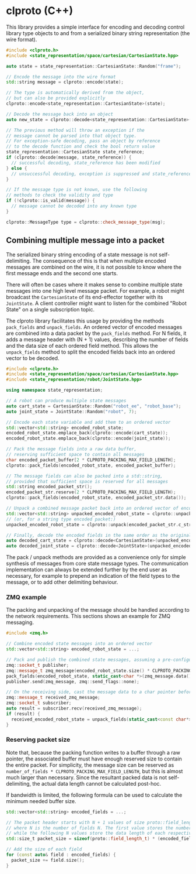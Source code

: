 # clproto (C++)

This library provides a simple interface for encoding and decoding
control library type objects to and from a serialized binary string
representation (the wire format).

```c++
#include <clproto.h>
#include <state_representation/space/cartesian/CartesianState.hpp>

auto state = state_representation::CartesianState::Random("frame");

// Encode the message into the wire format
std::string message = clproto::encode(state);

// The type is automatically derived from the object,
// but can also be provided explicitly
clproto::encode<state_representation::CartesianState>(state);

// Decode the message back into an object
auto new_state = clproto::decode<state_representation::CartesianState>(message);

// The previous method will throw an exception if the
// message cannot be parsed into that object type.
// For exception-safe decoding, pass an object by reference 
// to the decode function and check the bool return value
state_representation::CartesianState state_reference;
if (clproto::decode(message, state_reference)) {
  // successful decoding, state_reference has been modified
} else {
  // unsuccessful decoding, exception is suppressed and state_reference is unmodified
}

// If the message type is not known, use the following
// methods to check the validity and type
if (!clproto::is_valid(message)) {
  // message cannot be decoded into any known type
}

clproto::MessageType type = clproto::check_message_type(msg);
```

## Combining multiple message into a packet

The serialized binary string encoding of a state message is not self-delimiting.
The consequence of this is that when multiple encoded messages are combined on the wire,
it is not possible to know where the first message ends and the second one starts.

There will often be cases where it makes sense to combine multiple state messages 
into one high level message packet. For example, a robot might broadcast the `CartesianState`
of its end-effector together with its `JointState`. A client controller might want to listen
for the combined "Robot State" on a single subscription topic.

The clproto library facilitates this usage by providing the methods `pack_fields` and `unpack_fields`.
An ordered vector of encoded messages are combined into a data packet by the `pack_fields` method.
For N fields, it adds a message header with (N + 1) values, describing the number of fields
and the data size of each ordered field method. This allows the `unpack_fields` method to split
the encoded fields back into an ordered vector to be decoded.

```c++
#include <clproto.h>
#include <state_representation/space/cartesian/CartesianState.hpp>
#include <state_representation/robot/JointState.hpp>

using namespace state_representation;

// A robot can produce multiple state messages
auto cart_state = CartesianState::Random("robot_ee", "robot_base");
auto joint_state = JointState::Random("robot", 7);

// Encode each state variable and add them to an ordered vector
std::vector<std::string> encoded_robot_state;
encoded_robot_state.emplace_back(clproto::encode(cart_state));
encoded_robot_state.emplace_back(clproto::encode(joint_state));

// Pack the message fields into a raw data buffer,
// reserving sufficient space to contain all messages
char encoded_packet_buffer[2 * CLPROTO_PACKING_MAX_FIELD_LENGTH];
clproto::pack_fields(encoded_robot_state, encoded_packet_buffer);

// The message fields can also be packed into a std::string,
// provided that sufficient space is reserved for all messages
std::string encoded_packet_str();
encoded_packet_str.reserve(2 * CLPROTO_PACKING_MAX_FIELD_LENGTH);
clproto::pack_fields(encoded_robot_state, encoded_packet_str.data());

// Unpack a combined message packet back into an ordered vector of encoded state variables
std::vector<std::string> unpacked_encoded_robot_state = clproto::unpack(encoded_packet_buffer);
// (or, for a string type encoded packet:)
unpacked_encoded_robot_state = clproto::unpack(encoded_packet_str.c_str());

// Finally, decode the encoded fields in the same order as the original packing
auto decoded_cart_state = clproto::decode<CartesianState>(unpacked_encoded_robot_state.at(0));
auto decoded_joint_state = clproto::decode<JointState>(unpacked_encoded_robot_state.at(1));
```

The pack / unpack methods are provided as a convenience only for simple synthesis of messages
from core state message types. The communication implementation can always be extended further
by the end user as necessary, for example to prepend an indication of the field types to the message, 
or to add other delimiting behaviour.

### ZMQ example

The packing and unpacking of the message should be handled according to the network requirements.
This sections shows an example for ZMQ messaging.

```c++
#include <zmq.h>

// Combine encoded state messages into an ordered vector
std::vector<std::string> encoded_robot_state = ...;

// Pack and publish the combined state messages, assuming a pre-configured publishing socket
zmq::socket_t publisher;
zmq::message_t zmq_message(encoded_robot_state.size() * CLPROTO_PACKING_MAX_FIELD_LENGTH);
pack_fields(encoded_robot_state, static_cast<char *>(zmq_message.data()));
publisher.send(zmq_message, zmq::send_flags::none);

// On the receiving side, cast the message data to a char pointer before unpacking
zmq::message_t received_zmq_message;
zmq::socket_t subscriber;
auto result = subscriber.recv(received_zmq_message);
if (result) {
  received_encoded_robot_state = unpack_fields(static_cast<const char*>(received_zmq_message.data()));
}
```

### Reserving packet size
Note that, because the packing function writes to a buffer through a raw pointer, the associated
buffer must have enough reserved size to contain the entire packet. For simplicity, the
message size can be reserved as `number_of_fields * CLPROTO_PACKING_MAX_FIELD_LENGTH`, but
this is almost much larger than necessary. Since the resultant packed data is not self-delimiting,
the actual data length cannot be calculated post-hoc. 

If bandwidth is limited, the following formula can be used to calculate the minimum needed buffer size.

```c++
std::vector<std::string> encoded_fields = ...;

// The packet header starts with N + 1 values of size proto::field_length_t,
// where N is the number of fields N. The first value stores the number of fields,
// while the following N values store the data length of each respective field.
std::size_t packet_size = sizeof(proto::field_length_t) * (encoded_fields.size() + 1);

// Add the size of each field
for (const auto& field : encoded_fields) {
  packet_size += field.size();
}
```